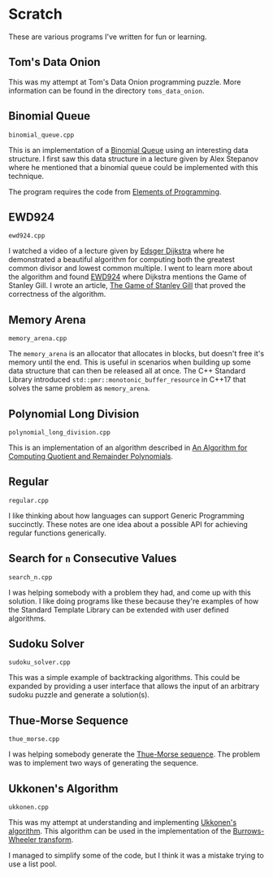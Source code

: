 # Scratch

These are various programs I've written for fun or learning.

## Tom's Data Onion

This was my attempt at Tom's Data Onion programming puzzle. More information
can be found in the directory `toms_data_onion`.

## Binomial Queue

`binomial_queue.cpp`

This is an implementation of a [Binomial Queue](https://en.wikipedia.org/wiki/Binomial_heap) using
an interesting data structure. I first saw this data structure in a lecture given by Alex Stepanov
where he mentioned that a binomial queue could be implemented with this technique.

The program requires the code from [Elements of Programming](http://elementsofprogramming.com/).

## EWD924

`ewd924.cpp`

I watched a video of a lecture given by [Edsger
Dijkstra](https://en.wikipedia.org/wiki/Edsger_W._Dijkstra) where he
demonstrated a beautiful algorithm for computing both the greatest common
divisor and lowest common multiple. I went to learn more about the algorithm
and found [EWD924](https://www.cs.utexas.edu/users/EWD/transcriptions/EWD09xx/EWD924.html)
where Dijkstra mentions the Game of Stanley Gill. I wrote an article,
[The Game of Stanley Gill](https://rksouthee.github.io/2019/06/28/the-game-of-stanley-gill.html)
that proved the correctness of the algorithm.

## Memory Arena

`memory_arena.cpp`

The `memory_arena` is an allocator that allocates in blocks, but doesn't free it's memory until the end.
This is useful in scenarios when building up some data structure that can then be released all at once.
The C++ Standard Library introduced `std::pmr::monotonic_buffer_resource` in C++17 that solves the same
problem as `memory_arena`.

## Polynomial Long Division

`polynomial_long_division.cpp`

This is an implementation of an algorithm described in [An Algorithm for Computing Quotient and Remainder Polynomials](https://www.semanticscholar.org/paper/An-Algorithm-For-Computing-Quotient-And-Remainder-Kalu/f82301d6945cbee6b4f2aa812fd068a838d3fe7d).

## Regular

`regular.cpp`

I like thinking about how languages can support Generic Programming succinctly. These notes are
one idea about a possible API for achieving regular functions generically.

## Search for `n` Consecutive Values

`search_n.cpp`

I was helping somebody with a problem they had, and come up with this solution.
I like doing programs like these because they're examples of how the Standard
Template Library can be extended with user defined algorithms.

## Sudoku Solver

`sudoku_solver.cpp`

This was a simple example of backtracking algorithms. This could be expanded by
providing a user interface that allows the input of an arbitrary sudoku puzzle
and generate a solution(s).

## Thue-Morse Sequence

`thue_morse.cpp`

I was helping somebody generate the [Thue-Morse
sequence](https://en.wikipedia.org/wiki/Thue%E2%80%93Morse_sequence).  The
problem was to implement two ways of generating the sequence.

## Ukkonen's Algorithm

`ukkonen.cpp`

This was my attempt at understanding and implementing [Ukkonen's
algorithm](https://en.wikipedia.org/wiki/Ukkonen%27s_algorithm). This algorithm
can be used in the implementation of the [Burrows-Wheeler
transform](https://en.wikipedia.org/wiki/Burrows%E2%80%93Wheeler_transform).

I managed to simplify some of the code, but I think it was a mistake trying to
use a list pool.
